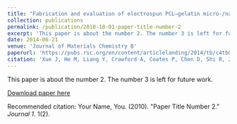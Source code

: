 ```yaml
---
title: "Fabrication and evaluation of electrospun PCL–gelatin micro-/nanofiber membranes for anti-infective GTR implants"
collection: publications
permalink: /publication/2010-10-01-paper-title-number-2
excerpt: 'This paper is about the number 2. The number 3 is left for future work.'
date: 2014-06-21
venue: 'Journal of Materials Chemistry B'
paperurl: 'https://pubs.rsc.org/en/content/articlelanding/2014/tb/c4tb00737a/unauth'
citation: 'Xue J, He M, Liang Y, Crawford A, Coates P, Chen D, Shi R, Zhang L. Fabrication and evaluation of electrospun PCL–gelatin micro-/nanofiber membranes for anti-infective GTR implants. Journal of Materials Chemistry B. 2014;2(39):6867-77.'
---
```

This paper is about the number 2. The number 3 is left for future work.

[Download paper here](http://academicpages.github.io/files/paper2.pdf)

Recommended citation: Your Name, You. (2010). "Paper Title Number 2." <i>Journal 1</i>. 1(2).
